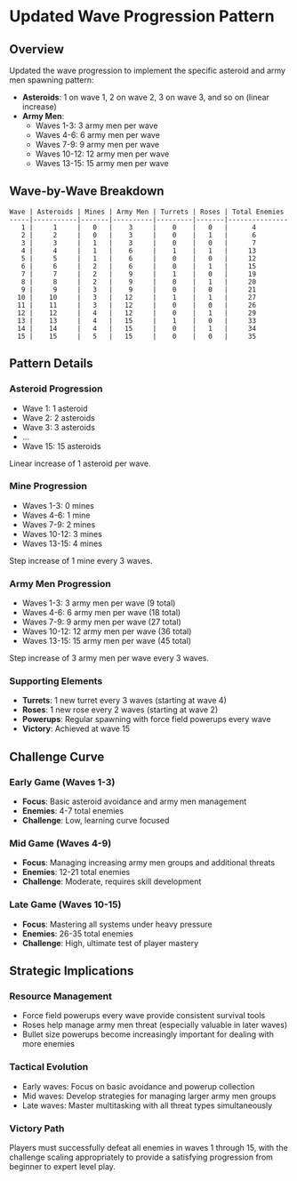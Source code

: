 # Updated Wave Progression Pattern

## Overview
Updated the wave progression to implement the specific asteroid and army men spawning pattern:

- **Asteroids**: 1 on wave 1, 2 on wave 2, 3 on wave 3, and so on (linear increase)
- **Army Men**: 
  - Waves 1-3: 3 army men per wave
  - Waves 4-6: 6 army men per wave
  - Waves 7-9: 9 army men per wave
  - Waves 10-12: 12 army men per wave
  - Waves 13-15: 15 army men per wave

## Wave-by-Wave Breakdown

```
Wave | Asteroids | Mines | Army Men | Turrets | Roses | Total Enemies
-----|-----------|-------|----------|---------|-------|---------------
   1 |     1     |   0   |    3     |    0    |   0   |      4
   2 |     2     |   0   |    3     |    0    |   1   |      6
   3 |     3     |   1   |    3     |    0    |   0   |      7
   4 |     4     |   1   |    6     |    1    |   1   |     13
   5 |     5     |   1   |    6     |    0    |   0   |     12
   6 |     6     |   2   |    6     |    0    |   1   |     15
   7 |     7     |   2   |    9     |    1    |   0   |     19
   8 |     8     |   2   |    9     |    0    |   1   |     20
   9 |     9     |   3   |    9     |    0    |   0   |     21
  10 |    10     |   3   |   12     |    1    |   1   |     27
  11 |    11     |   3   |   12     |    0    |   0   |     26
  12 |    12     |   4   |   12     |    0    |   1   |     29
  13 |    13     |   4   |   15     |    1    |   0   |     33
  14 |    14     |   4   |   15     |    0    |   1   |     34
  15 |    15     |   5   |   15     |    0    |   0   |     35
```

## Pattern Details

### Asteroid Progression
- Wave 1: 1 asteroid
- Wave 2: 2 asteroids
- Wave 3: 3 asteroids
- ...
- Wave 15: 15 asteroids

Linear increase of 1 asteroid per wave.

### Mine Progression
- Waves 1-3: 0 mines
- Waves 4-6: 1 mine
- Waves 7-9: 2 mines
- Waves 10-12: 3 mines
- Waves 13-15: 4 mines

Step increase of 1 mine every 3 waves.

### Army Men Progression
- Waves 1-3: 3 army men per wave (9 total)
- Waves 4-6: 6 army men per wave (18 total)
- Waves 7-9: 9 army men per wave (27 total)
- Waves 10-12: 12 army men per wave (36 total)
- Waves 13-15: 15 army men per wave (45 total)

Step increase of 3 army men per wave every 3 waves.

### Supporting Elements
- **Turrets**: 1 new turret every 3 waves (starting at wave 4)
- **Roses**: 1 new rose every 2 waves (starting at wave 2)
- **Powerups**: Regular spawning with force field powerups every wave
- **Victory**: Achieved at wave 15

## Challenge Curve

### Early Game (Waves 1-3)
- **Focus**: Basic asteroid avoidance and army men management
- **Enemies**: 4-7 total enemies
- **Challenge**: Low, learning curve focused

### Mid Game (Waves 4-9)
- **Focus**: Managing increasing army men groups and additional threats
- **Enemies**: 12-21 total enemies
- **Challenge**: Moderate, requires skill development

### Late Game (Waves 10-15)
- **Focus**: Mastering all systems under heavy pressure
- **Enemies**: 26-35 total enemies
- **Challenge**: High, ultimate test of player mastery

## Strategic Implications

### Resource Management
- Force field powerups every wave provide consistent survival tools
- Roses help manage army men threat (especially valuable in later waves)
- Bullet size powerups become increasingly important for dealing with more enemies

### Tactical Evolution
- Early waves: Focus on basic avoidance and powerup collection
- Mid waves: Develop strategies for managing larger army men groups
- Late waves: Master multitasking with all threat types simultaneously

### Victory Path
Players must successfully defeat all enemies in waves 1 through 15, with the challenge scaling appropriately to provide a satisfying progression from beginner to expert level play.